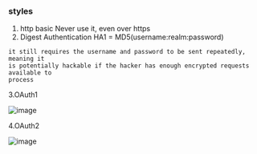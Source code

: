 

### styles
1. http basic
Never use it, even over https
2. Digest Authentication
HA1 = MD5(username:realm:password) 

```
it still requires the username and password to be sent repeatedly, meaning it
is potentially hackable if the hacker has enough encrypted requests available to
process
```
3.OAuth1

![image](https://github.com/soarpatriot/api-book/raw/master/images/oauth1.jpg)


4.OAuth2

![image](https://github.com/soarpatriot/api-book/raw/master/images/oauth2.jpg)

